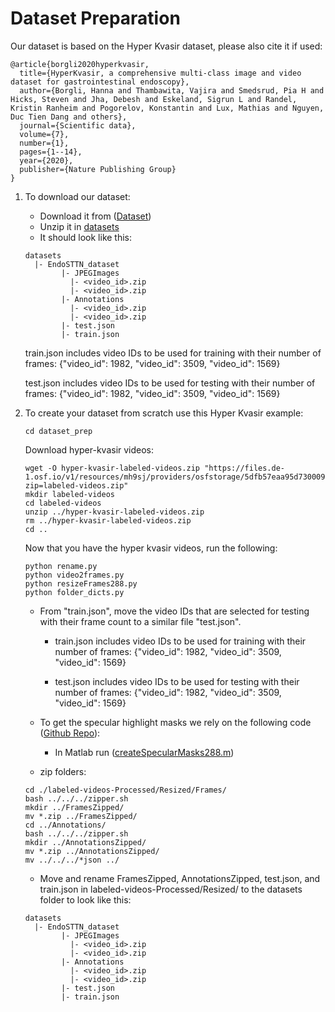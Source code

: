 # Dataset Preparation


Our dataset is based on the Hyper Kvasir dataset, please also cite it if used:
```
@article{borgli2020hyperkvasir,
  title={HyperKvasir, a comprehensive multi-class image and video dataset for gastrointestinal endoscopy},
  author={Borgli, Hanna and Thambawita, Vajira and Smedsrud, Pia H and Hicks, Steven and Jha, Debesh and Eskeland, Sigrun L and Randel, Kristin Ranheim and Pogorelov, Konstantin and Lux, Mathias and Nguyen, Duc Tien Dang and others},
  journal={Scientific data},
  volume={7},
  number={1},
  pages={1--14},
  year={2020},
  publisher={Nature Publishing Group}
}
```

1. To download our dataset:
    - Download it from ([Dataset](https://liveuclac-my.sharepoint.com/:f:/g/personal/ucabrd0_ucl_ac_uk/EoyhTw5vdQBHr8-r-Iv-XfcB5E_88GkMuEddnRVKxwfQKQ?e=XBY9Dg))
    - Unzip it in [datasets](./datasets/)
    - It should look like this:

    ```
    datasets
      |- EndoSTTN_dataset
            |- JPEGImages
              |- <video_id>.zip
              |- <video_id>.zip
            |- Annotations
              |- <video_id>.zip
              |- <video_id>.zip        
            |- test.json 
            |- train.json 
    ``` 
    train.json includes video IDs to be used for training with their number of frames:
    {"video_id": 1982,
    "video_id": 3509,
    "video_id": 1569}

    test.json includes video IDs to be used for testing with their number of frames:
    {"video_id": 1982,
    "video_id": 3509,
    "video_id": 1569}                 

2. To create your dataset from scratch use this Hyper Kvasir example:
    ```
    cd dataset_prep
    ```

    Download hyper-kvasir videos:
    ```
    wget -O hyper-kvasir-labeled-videos.zip "https://files.de-1.osf.io/v1/resources/mh9sj/providers/osfstorage/5dfb57eaa95d73000939fc5b/?zip=labeled-videos.zip"
    mkdir labeled-videos
    cd labeled-videos
    unzip ../hyper-kvasir-labeled-videos.zip
    rm ../hyper-kvasir-labeled-videos.zip
    cd ..
    ```
    Now that you have the hyper kvasir videos, run the following:
    ```
    python rename.py
    python video2frames.py
    python resizeFrames288.py
    python folder_dicts.py
    ```
    - From "train.json", move the video IDs that are selected for testing with their frame count to a similar file "test.json".
    
      - train.json includes video IDs to be used for training with their number of frames:
    {"video_id": 1982,
    "video_id": 3509,
    "video_id": 1569}

      - test.json includes video IDs to be used for testing with their number of frames:
    {"video_id": 1982,
    "video_id": 3509,
    "video_id": 1569} 
    - To get the specular highlight masks we rely on the following code ([Github Repo](https://github.com/jiemojiemo/some_specular_detection_and_inpainting_methods_for_endoscope_image/tree/master/Automatic_detection_and_Inpainting_of_specular_reflections_Othmane_2011)):
      - In Matlab run ([createSpecularMasks288.m](./createSpecularMasks288.m))
    - zip folders:
    ```
    cd ./labeled-videos-Processed/Resized/Frames/
    bash ../../../zipper.sh 
    mkdir ../FramesZipped/
    mv *.zip ../FramesZipped/
    cd ../Annotations/
    bash ../../../zipper.sh 
    mkdir ../AnnotationsZipped/
    mv *.zip ../AnnotationsZipped/
    mv ../../../*json ../
    ```

    - Move and rename FramesZipped, AnnotationsZipped, test.json, and train.json in labeled-videos-Processed/Resized/ to the datasets folder to look like this:
    ```
    datasets
      |- EndoSTTN_dataset
            |- JPEGImages
              |- <video_id>.zip
              |- <video_id>.zip
            |- Annotations
              |- <video_id>.zip
              |- <video_id>.zip        
            |- test.json 
            |- train.json 
    ``` 

